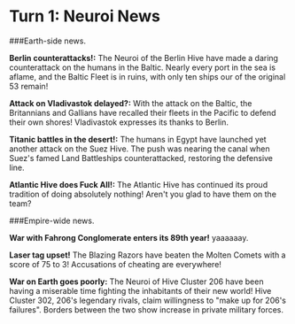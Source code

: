 # Turn 1: Neuroi News

###Earth-side news.

**Berlin counterattacks!:** The Neuroi of the Berlin Hive have made a daring counterattack on the humans in the Baltic. Nearly every port in the sea is aflame, and the Baltic Fleet is in ruins, with only ten ships our of the original 53 remain!

**Attack on Vladivastok delayed?:** With the attack on the Baltic, the Britannians and Gallians have recalled their fleets in the Pacific to defend their own shores! Vladivastok expresses its thanks to Berlin.

**Titanic battles in the desert!:** The humans in Egypt have launched yet another attack on the Suez Hive. The push was nearing the canal when Suez's famed Land Battleships counterattacked, restoring the defensive line.

**Atlantic Hive does Fuck All!:** The Atlantic Hive has continued its proud tradition of doing absolutely nothing! Aren't you glad to have them on the team?

###Empire-wide news.

**War with Fahrong Conglomerate enters its 89th year!** yaaaaaay.

**Laser tag upset!** The Blazing Razors have beaten the Molten Comets with a score of 75 to 3! Accusations of cheating are everywhere!

**War on Earth goes poorly:** The Neuroi of Hive Cluster 206 have been having a miserable time fighting the inhabitants of their new world! Hive Cluster 302, 206's legendary rivals, claim willingness to "make up for 206's failures". Borders between the two show increase in private military forces.
